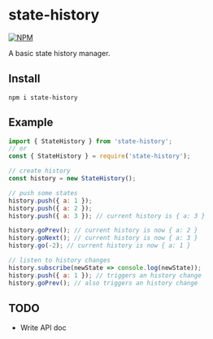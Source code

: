 # state-history

[![NPM](https://img.shields.io/npm/v/state-history.svg)](https://www.npmjs.com/package/state-history)

A basic state history manager.

## Install

`npm i state-history`

## Example

```js
import { StateHistory } from 'state-history';
// or
const { StateHistory } = require('state-history');

// create history
const history = new StateHistory();

// push some states
history.push({ a: 1 });
history.push({ a: 2 });
history.push({ a: 3 }); // current history is { a: 3 }

history.goPrev(); // current history is now { a: 2 }
history.goNext(); // current history is now { a: 3 }
history.go(-2); // current history is now { a: 1 }

// listen to history changes
history.subscribe(newState => console.log(newState));
history.push({ a: 1 }); // triggers an history change
history.goPrev(); // also triggers an history change
```

## TODO

- Write API doc
